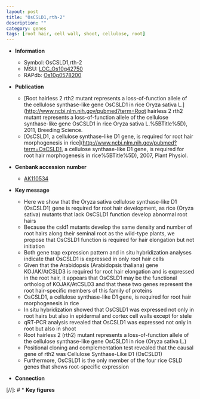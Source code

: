 ```yaml
---
layout: post
title: "OsCSLD1,rth-2"
description: ""
category: genes
tags: [root hair, cell wall, shoot, cellulose, root]
---
```


* **Information**  
    + Symbol: OsCSLD1,rth-2  
    + MSU: [LOC_Os10g42750](http://rice.uga.edu/cgi-bin/ORF_infopage.cgi?orf=LOC_Os10g42750)  
    + RAPdb: [Os10g0578200](http://rapdb.dna.affrc.go.jp/viewer/gbrowse_details/irgsp1?name=Os10g0578200)  

* **Publication**  
    + [Root hairless 2 rth2 mutant represents a loss-of-function allele of the cellulose synthase-like gene OsCSLD1 in rice Oryza sativa L.](http://www.ncbi.nlm.nih.gov/pubmed?term=Root hairless 2 rth2 mutant represents a loss-of-function allele of the cellulose synthase-like gene OsCSLD1 in rice Oryza sativa L.%5BTitle%5D), 2011, Breeding Science.
    + [OsCSLD1, a cellulose synthase-like D1 gene, is required for root hair morphogenesis in rice](http://www.ncbi.nlm.nih.gov/pubmed?term=OsCSLD1, a cellulose synthase-like D1 gene, is required for root hair morphogenesis in rice%5BTitle%5D), 2007, Plant Physiol.

* **Genbank accession number**  
    + [AK110534](http://www.ncbi.nlm.nih.gov/nuccore/AK110534)

* **Key message**  
    + Here we show that the Oryza sativa cellulose synthase-like D1 (OsCSLD1) gene is required for root hair development, as rice (Oryza sativa) mutants that lack OsCSLD1 function develop abnormal root hairs
    + Because the csld1 mutants develop the same density and number of root hairs along their seminal root as the wild-type plants, we propose that OsCSLD1 function is required for hair elongation but not initiation
    + Both gene trap expression pattern and in situ hybridization analyses indicate that OsCSLD1 is expressed in only root hair cells
    + Given that the Arabidopsis (Arabidopsis thaliana) gene KOJAK/AtCSLD3 is required for root hair elongation and is expressed in the root hair, it appears that OsCSLD1 may be the functional ortholog of KOJAK/AtCSLD3 and that these two genes represent the root hair-specific members of this family of proteins
    + OsCSLD1, a cellulose synthase-like D1 gene, is required for root hair morphogenesis in rice
    + In situ hybridization showed that OsCSLD1 was expressed not only in root hairs but also in epidermal and cortex cell walls except for stele
    + qRT-PCR analysis revealed that OsCSLD1 was expressed not only in root but also in shoot
    + Root hairless 2 (rth2) mutant represents a loss-of-function allele of the cellulose synthase-like gene OsCSLD1 in rice (Oryza sativa L.)
    + Positional cloning and complementation test revealed that the causal gene of rth2 was Cellulose Synthase-Like D1 (OsCSLD1)
    + Furthermore, OsCSLD1 is the only member of the four rice CSLD genes that shows root-specific expression

* **Connection**  

[//]: # * **Key figures**  


